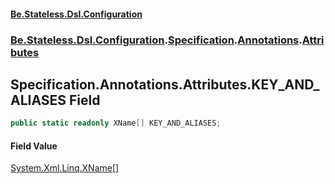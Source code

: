#### [Be.Stateless.Dsl.Configuration](README.md 'README')
### [Be.Stateless.Dsl.Configuration](Be.Stateless.Dsl.Configuration.md 'Be.Stateless.Dsl.Configuration').[Specification](Specification.md 'Be.Stateless.Dsl.Configuration.Specification').[Annotations](Specification.Annotations.md 'Be.Stateless.Dsl.Configuration.Specification.Annotations').[Attributes](Specification.Annotations.Attributes.md 'Be.Stateless.Dsl.Configuration.Specification.Annotations.Attributes')

## Specification.Annotations.Attributes.KEY_AND_ALIASES Field

```csharp
public static readonly XName[] KEY_AND_ALIASES;
```

#### Field Value
[System.Xml.Linq.XName](https://docs.microsoft.com/en-us/dotnet/api/System.Xml.Linq.XName 'System.Xml.Linq.XName')[[]](https://docs.microsoft.com/en-us/dotnet/api/System.Array 'System.Array')
